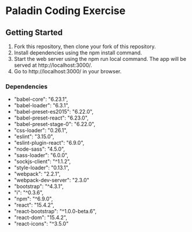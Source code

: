 Paladin Coding Exercise
=======================

## Getting Started
1) Fork this repository, then clone your fork of this repository.
2) Install dependencies using the npm install command.
3) Start the web server using the npm run local command. The app will be served at http://localhost:3000/.
4) Go to http://localhost:3000/ in your browser.

### Dependencies
* "babel-core": "6.23.1",
* "babel-loader": "6.3.1",
* "babel-preset-es2015": "6.22.0",
* "babel-preset-react": "6.23.0",
* "babel-preset-stage-0": "6.22.0",
* "css-loader": "0.26.1",
* "eslint": "3.15.0",
* "eslint-plugin-react": "6.9.0",
* "node-sass": "4.5.0",
* "sass-loader": "6.0.0",
* "sockjs-client": "^1.1.2",
* "style-loader": "0.13.1",
* "webpack": "2.2.1",
* "webpack-dev-server": "2.3.0"
* "bootstrap": "^4.3.1",
* "i": "^0.3.6",
* "npm": "^6.9.0",
* "react": "15.4.2",
* "react-bootstrap": "^1.0.0-beta.6",
* "react-dom": "15.4.2",
* "react-icons": "^3.5.0"


